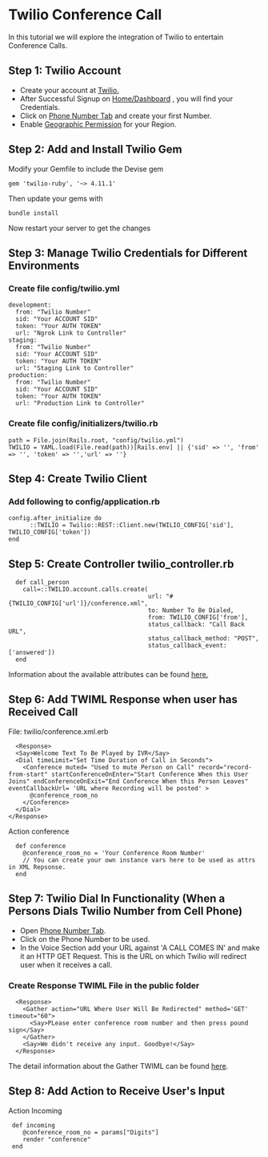# Twilio Conference Call

In this tutorial we will explore the integration of Twilio to entertain Conference Calls.

## Step 1: Twilio Account

* Create your account at [Twilio.](https://www.twilio.com/)
* After Successful Signup on [Home/Dashboard](https://www.twilio.com/console) , you will find your Credentials.
* Click on [Phone Number Tab](https://www.twilio.com/console/phone-numbers/incoming) and create your first Number.
* Enable [Geographic Permission](https://www.twilio.com/console/voice/settings/geo-permissions) for your Region.

## Step 2: Add and Install Twilio Gem

Modify your Gemfile to include the Devise gem

```
gem 'twilio-ruby', '~> 4.11.1'
```
Then update your gems with

```
bundle install
```
Now restart your server to get the changes

## Step 3: Manage Twilio Credentials for Different Environments

### Create file config/twilio.yml

```
development:
  from: "Twilio Number"
  sid: "Your ACCOUNT SID"
  token: "Your AUTH TOKEN"
  url: "Ngrok Link to Controller"
staging:
  from: "Twilio Number"
  sid: "Your ACCOUNT SID"
  token: "Your AUTH TOKEN"
  url: "Staging Link to Controller"
production:
  from: "Twilio Number"
  sid: "Your ACCOUNT SID"
  token: "Your AUTH TOKEN"
  url: "Production Link to Controller"
```

### Create file config/initializers/twilio.rb

```
path = File.join(Rails.root, "config/twilio.yml")
TWILIO = YAML.load(File.read(path))[Rails.env] || {'sid' => '', 'from' => '', 'token' => '','url' => ''}
```

## Step 4: Create Twilio Client

### Add following to config/application.rb

```
config.after_initialize do
      ::TWILIO = Twilio::REST::Client.new(TWILIO_CONFIG['sid'], TWILIO_CONFIG['token'])
end
```

## Step 5: Create Controller twilio_controller.rb

```
  def call_person
    call=::TWILIO.account.calls.create(
                                       url: "#{TWILIO_CONFIG['url']}/conference.xml",
                                       to: Number To Be Dialed,
                                       from: TWILIO_CONFIG['from'],
                                       status_callback: "Call Back URL",
                                       status_callback_method: "POST",
                                       status_callback_event: ['answered'])
  end
```
Information about the available attributes can be found [here.](https://www.twilio.com/docs/api/rest/call)

## Step 6: Add TWIML Response when user has Received Call

File: twilio/conference.xml.erb

```
  <Response>
  <Say>Welcome Text To Be Played by IVR</Say>
  <Dial timeLimit="Set Time Duration of Call in Seconds">
    <Conference muted= "Used to mute Person on Call" record="record-from-start" startConferenceOnEnter="Start Conference When this User Joins" endConferenceOnExit="End Conference When this Person Leaves" eventCallbackUrl= 'URL where Recording will be posted' >
      @conference_room_no
    </Conference>
  </Dial>
</Response>
```
Action conference
```
  def conference
    @conference_room_no = 'Your Conference Room Number'
    // You can create your own instance vars here to be used as attrs in XML Repsonse.
  end
```

## Step 7: Twilio Dial In Functionality (When a Persons Dials Twilio Number from Cell Phone)

* Open [Phone Number Tab](https://www.twilio.com/console/phone-numbers/incoming).
* Click on the Phone Number to be used.
* In the Voice Section add your URL against 'A CALL COMES IN' and make it an HTTP GET Request. This is the URL on which Twilio will redirect user when it receives a call.

### Create Response TWIML File in the public folder

```
  <Response>
    <Gather action="URL Where User Will Be Redirected" method='GET' timeout="60">
      <Say>PLease enter conference room number and then press pound sign</Say>
    </Gather>
    <Say>We didn't receive any input. Goodbye!</Say>
  </Response>
```
The detail information about the Gather TWIML can be found [here](https://www.twilio.com/docs/api/twiml/gather).

## Step 8: Add Action to Receive User's Input

Action Incoming
```
 def incoming
    @conference_room_no = params["Digits"]
    render "conference"
 end
```
